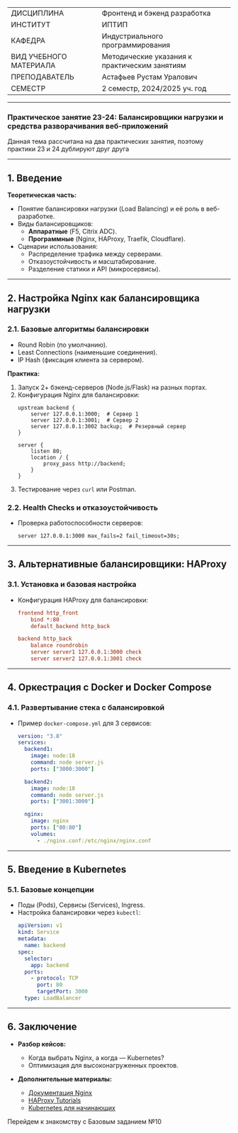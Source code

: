 |||
|---|---|
|ДИСЦИПЛИНА|Фронтенд и бэкенд разработка|
|ИНСТИТУТ|ИПТИП|
|КАФЕДРА|Индустриального программирования|
|ВИД УЧЕБНОГО МАТЕРИАЛА|Методические указания к практическим занятиям|
|ПРЕПОДАВАТЕЛЬ|Астафьев Рустам Уралович|
|СЕМЕСТР|2 семестр, 2024/2025 уч. год|

---

### **Практическое занятие 23-24: Балансировщики нагрузки и средства разворачивания веб-приложений**

Данная тема рассчитана на два практических занятия, поэтому практики 23 и 24 дублируют друг друга

---

## **1. Введение**  
**Теоретическая часть:**  
- Понятие балансировки нагрузки (Load Balancing) и её роль в веб-разработке.  
- Виды балансировщиков:  
  - **Аппаратные** (F5, Citrix ADC).  
  - **Программные** (Nginx, HAProxy, Traefik, Cloudflare).  
- Сценарии использования:  
  - Распределение трафика между серверами.  
  - Отказоустойчивость и масштабирование.  
  - Разделение статики и API (микросервисы).  

---

## **2. Настройка Nginx как балансировщика нагрузки**  
### **2.1. Базовые алгоритмы балансировки**  
- Round Robin (по умолчанию).  
- Least Connections (наименьшие соединения).  
- IP Hash (фиксация клиента за сервером).  

**Практика:**  
1. Запуск 2+ бэкенд-серверов (Node.js/Flask) на разных портах.  
2. Конфигурация Nginx для балансировки:  
   ```nginx
   upstream backend {
       server 127.0.0.1:3000;  # Сервер 1
       server 127.0.0.1:3001;  # Сервер 2
       server 127.0.0.1:3002 backup;  # Резервный сервер
   }

   server {
       listen 80;
       location / {
           proxy_pass http://backend;
       }
   }
   ```  
3. Тестирование через `curl` или Postman.  

### **2.2. Health Checks и отказоустойчивость**  
- Проверка работоспособности серверов:  
  ```nginx
  server 127.0.0.1:3000 max_fails=2 fail_timeout=30s;
  ```  

---

## **3. Альтернативные балансировщики: HAProxy**  
### **3.1. Установка и базовая настройка**  
- Конфигурация HAProxy для балансировки:  
  ```cfg
  frontend http_front
      bind *:80
      default_backend http_back

  backend http_back
      balance roundrobin
      server server1 127.0.0.1:3000 check
      server server2 127.0.0.1:3001 check
  ```  

---

## **4. Оркестрация с Docker и Docker Compose**  
### **4.1. Развертывание стека с балансировкой**  
- Пример `docker-compose.yml` для 3 сервисов:  
  ```yaml
  version: "3.8"
  services:
    backend1:
      image: node:18
      command: node server.js
      ports: ["3000:3000"]

    backend2:
      image: node:18
      command: node server.js
      ports: ["3001:3000"]

    nginx:
      image: nginx
      ports: ["80:80"]
      volumes:
        - ./nginx.conf:/etc/nginx/nginx.conf
  ```   

---

## **5. Введение в Kubernetes**  
### **5.1. Базовые концепции**  
- Поды (Pods), Сервисы (Services), Ingress.  
- Настройка балансировки через `kubectl`:  
  ```yaml
  apiVersion: v1
  kind: Service
  metadata:
    name: backend
  spec:
    selector:
      app: backend
    ports:
      - protocol: TCP
        port: 80
        targetPort: 3000
    type: LoadBalancer
  ```
  
---

## **6. Заключение**  
- **Разбор кейсов:**  
  - Когда выбрать Nginx, а когда — Kubernetes?  
  - Оптимизация для высоконагруженных проектов.
    
- **Дополнительные материалы:**  
  - [Документация Nginx](https://nginx.org/en/docs/)  
  - [HAProxy Tutorials](https://www.haproxy.com/documentation/)  
  - [Kubernetes для начинающих](https://kubernetes.io/ru/docs/tutorials/)

Перейдем к знакомству с Базовым заданием №10
